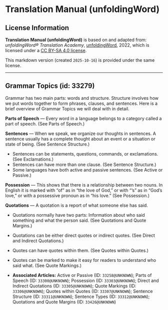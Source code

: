 # Translation Manual (unfoldingWord)

## License Information

**Translation Manual (unfoldingWord)** is based on and adapted from: _unfoldingWord® Translation Academy_, [unfoldingWord](https://unfoldingword.org/utw), 2022, which is licensed under a [CC BY-SA 4.0 license](https://creativecommons.org/licenses/by-sa/4.0/legalcode.en).

This markdown version (created `2025-10-16`) is provided under the same license.



--------------------------------

## Grammar Topics (id: 33279)

Grammar has two main parts: words and structure. Structure involves how we put words together to form phrases, clauses, and sentences. Here is a brief overview of Grammar Topics we will deal with in detail.

**Parts of Speech** — Every word in a language belongs to a category called a part of speech. (See Parts of Speech.)

**Sentences** — When we speak, we organize our thoughts in sentences. A sentence usually has a complete thought about an event or a situation or state of being. (See Sentence Structure.)

* Sentences can be statements, questions, commands, or exclamations. (See Exclamations.)
* Sentences can have more than one clause. (See Sentence Structure.)
* Some languages have both active and passive sentences. (See Active or Passive.)

**Possession** — This shows that there is a relationship between two nouns. In English it is marked with “of” as in “the love of God,” or with “’s” as in “God’s love,” or with a possessive pronoun as in “his love.” (See Possession.)

**Quotations** — A quotation is a report of what someone else has said.

* Quotations normally have two parts: Information about who said something and what the person said. (See Quotations and Quote Margins.)
* Quotations can be either direct quotes or indirect quotes. (See Direct and Indirect Quotations.)
* Quotes can have quotes within them. (See Quotes within Quotes.)
* Quotes can be marked to make it easy for readers to understand who said what. (See Quote Markings.)

* **Associated Articles:** Active or Passive (ID: `33258@UNKNOWN`); Parts of Speech (ID: `33300@UNKNOWN`); Possession (ID: `33303@UNKNOWN`); Direct and Indirect Quotations (ID: `33305@UNKNOWN`); Quote Markings (ID: `33306@UNKNOWN`); Quotes within Quotes (ID: `33307@UNKNOWN`); Sentence Structure (ID: `33311@UNKNOWN`); Sentence Types (ID: `33312@UNKNOWN`); Quotations and Quote Margins (ID: `33426@UNKNOWN`)

